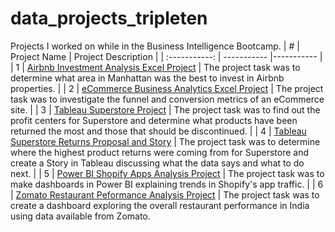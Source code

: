 # data_projects_tripleten
Projects I worked on while in the Business Intelligence Bootcamp. 
| # | Project Name | Project Description |
| :-----------: | ----------- |----------- |
| 1 | [Airbnb Investment Analysis Excel Project](https://github.com/stuartcodd5/data_projects_tripleten/blob/airbnb_project/README.md) | The project task was to determine what area in Manhattan was the best to invest in Airbnb properties. |
| 2 | [eCommerce Business Analytics Excel Project](https://github.com/stuartcodd5/data_projects_tripleten/blob/e_commerce_project/README.md) | The project task was to investigate the funnel and conversion metrics of an eCommerce site. |
| 3 | [Tableau Superstore Project](https://github.com/stuartcodd5/data_projects_tripleten/blob/tableau_superstore_project/README.md) | The project task was to find out the profit centers for Superstore and determine what products have been returned the most and those that should be discontinued. |
| 4 | [Tableau Superstore Returns Proposal and Story](https://github.com/stuartcodd5/data_projects_tripleten/blob/superstore_returns_proposal_and_story/README.md) | The project task was to determine where the highest product returns were coming from for Superstore and create a Story in Tableau discussing what the data says and what to do next. |
| 5 | [Power BI Shopify Apps Analysis Project](https://github.com/stuartcodd5/data_projects_tripleten/blob/shopify_power_bi_project/README.md) | The project task was to make dashboards in Power BI explaining trends in Shopify's app traffic. |
| 6 | [Zomato Restaurant Peformance Analysis Project](https://github.com/stuartcodd5/data_projects_tripleten/blob/zomato_restaurants_project/README.md) | The project task was to create a dashboard exploring the overall restaurant performance in India using data available from Zomato.

